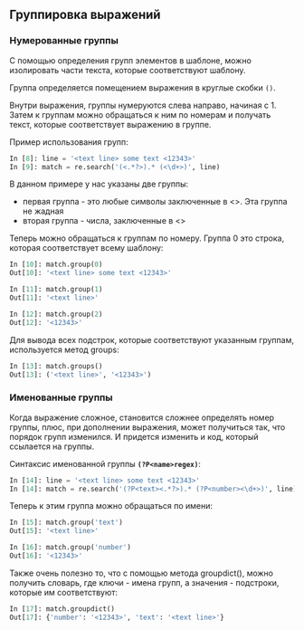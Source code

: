 ## Группировка выражений
### Нумерованные группы
С помощью определения групп элементов в шаблоне, можно изолировать части текста, которые соответствуют шаблону.

Группа определяется помещением выражения в круглые скобки ```()```. 

Внутри выражения, группы нумеруются слева направо, начиная с 1. Затем к группам  можно обращаться к ним по номерам и получать текст, которые соответствует выражению в группе.

Пример использования групп:
```python
In [8]: line = '<text line> some text <12343>'
In [9]: match = re.search('(<.*?>).* (<\d+>)', line)
```

В данном примере у нас указаны две группы:
* первая группа - это любые символы заключенные в <>. Эта группа не жадная
* вторая группа - числа, заключенные в  <>

Теперь можно обращаться к группам по номеру. Группа 0 это строка, которая соответствует всему шаблону:
```python
In [10]: match.group(0)
Out[10]: '<text line> some text <12343>'

In [11]: match.group(1)
Out[11]: '<text line>'

In [12]: match.group(2)
Out[12]: '<12343>'
```

Для вывода всех подстрок, которые соответствуют указанным группам, используется метод groups:
```python
In [13]: match.groups()
Out[13]: ('<text line>', '<12343>')
```

### Именованные группы
Когда выражение сложное, становится сложнее определять номер группы, плюс, при дополнении выражения, может получиться так, что порядок групп изменился. И придется изменить и код, который ссылается на группы.

Синтаксис именованной группы __```(?P<name>regex)```__:
```python
In [14]: line = '<text line> some text <12343>'
In [14]: match = re.search('(?P<text><.*?>).* (?P<number><\d+>)', line)
```

Теперь к этим группа можно обращаться по имени:
```python
In [15]: match.group('text')
Out[15]: '<text line>'

In [16]: match.group('number')
Out[16]: '<12343>'
```

Также очень полезно то, что с помощью метода groupdict(), можно получить словарь, где ключи - имена групп, а значения - подстроки, которые им соответствуют:
```python
In [17]: match.groupdict()
Out[17]: {'number': '<12343>', 'text': '<text line>'}
```

